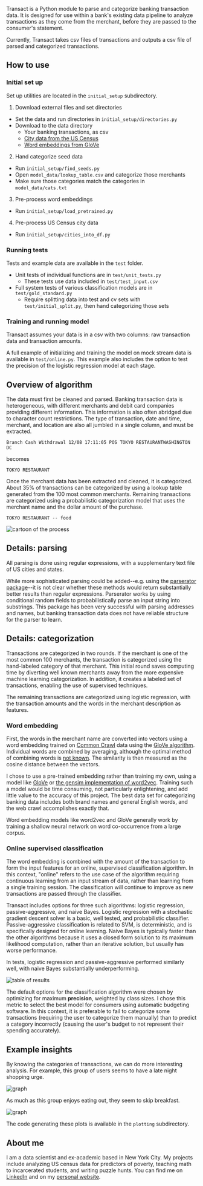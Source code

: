 Transact is a Python module to parse and categorize banking transaction data. It is designed for use within a bank's existing data pipeline to analyze transactions as they come from the merchant, before they are passed to the consumer's statement.

Currently, Transact takes csv files of transactions and outputs a csv file of parsed and categorized transactions.

## How to use 

### Initial set up
Set up utilities are located in the `initial_setup` subdirectory.

1. Download external files and set directories
  * Set the data and run directories in `initial_setup/directories.py`
  * Download to the data directory
    * Your banking transactions, as csv
    * [City data from the US Census](http://www.census.gov/geo/maps-data/data/gazetteer2015.html)
    * [Word embeddings from GloVe](http://nlp.stanford.edu/projects/glove/)
2. Hand categorize seed data
  * Run `initial_setup/find_seeds.py`
  * Open `model_data/lookup_table.csv` and categorize those merchants
  * Make sure those categories match the categories in `model_data/cats.txt`
3. Pre-process word embeddings
  * Run `initial_setup/load_pretrained.py`
4. Pre-process US Census city data
  * Run `initial_setup/cities_into_df.py`

### Running tests
Tests and example data are available in the `test` folder.

* Unit tests of individual functions are in `test/unit_tests.py`
  * These tests use data included in `test/test_input.csv`
* Full system tests of various classification models are in `test/gold_standard.py`
  * Require splitting data into test and cv sets with `test/initial_split.py`, then hand categorizing those sets

### Training and running model
Transact assumes your data is in a csv with two columns: raw transaction data and transaction amounts.

A full example of initializing and training the model on mock stream data is available in `test/online.py`.  This example also includes the option to test the precision of the logistic regression model at each stage.


## Overview of algorithm

The data must first be cleaned and parsed. Banking transaction data is heterogeneous, with different merchants and debit card companies providing different information. This information is also often abridged due to character count restrictions. The type of transaction, date and time, merchant, and location are also all jumbled in a single column, and must be extracted.

```
Branch Cash Withdrawal 12/08 17:11:05 POS TOKYO RESTAURANTWASHINGTON   DC
```

becomes

```
TOKYO RESTAURANT
```

Once the merchant data has been extracted and cleaned, it is categorized. About 35% of transactions can be categorized by using a lookup table generated from the 100 most common merchants. Remaining transactions are categorized using a probabilistic categorization model that uses the merchant name and the dollar amount of the purchase. 

```
TOKYO RESTAURANT -- food
```

![cartoon of the process](https://dl.dropboxusercontent.com/u/60385619/Eli_Goodfriend_Week4Demo.png)

## Details: parsing
All parsing is done using regular expressions, with a supplementary text file of US cities and states.

While more sophisticated parsing could be added--e.g. using the [parserator package](https://github.com/datamade/parserator)--it is not clear whether these methods would return substantially better results than regular expressions.  Parserator works by using conditional random fields to probabilistically parse an input string into substrings.  This package has been very successful with parsing addresses and names, but banking transaction data does not have reliable structure for the parser to learn.  

## Details: categorization
Transactions are categorized in two rounds. If the merchant is one of the most common 100 merchants, the transaction is categorized using the hand-labeled category of that merchant.  This initial round saves computing time by diverting well known merchants away from the more expensive machine learning categorization.  In addition, it creates a labeled set of transactions, enabling the use of supervised techniques.

The remaining transactions are categorized using logistic regression, with the transaction amounts and the words in the merchant description as features. 

### Word embedding
First, the words in the merchant name are converted into vectors using a word embedding trained on [Common Crawl](commoncrawl.org) data using the [GloVe algorithm](nlp.stanford.edu/projects/glove).  Individual words are combined by averaging, although the optimal method of combining words is [not known](http://stackoverflow.com/questions/29760935/how-to-get-vector-for-a-sentence-from-the-word2vec-of-tokens-in-sentence).  The similarity is then measured as the cosine distance between the vectors.

I chose to use a pre-trained embedding rather than training my own, using a model like [GloVe](nlp.stanford.edu/projects/glove) or [the gensim implementation of word2vec](https://radimrehurek.com/gensim/models/word2vec.html).  Training such a model would be time consuming, not particularly enlightening, and add little value to the accuracy of this project. The best data set for categorizing banking data includes both brand names and general English words, and the web crawl accomplishes exactly that. 

Word embedding models like word2vec and GloVe generally work by training a shallow neural network on word co-occurrence from a large corpus.

### Online supervised classification
The word embedding is combined with the amount of the transaction to form the input features for an online, supervised classification algorithm. In this context, "online" refers to the use case of the algorithm requiring continuous learning from an input stream of data, rather than learning from a single training session. The classification will continue to improve as new transactions are passed through the classifier.

Transact includes options for three such algorithms: logistic regression, passive-aggressive, and naive Bayes.  Logistic regression with a stochastic gradient descent solver is a basic, well tested, and probabilistic classifier.  Passive-aggressive classification is related to SVM, is deterministic, and is specifically designed for online learning.  Naive Bayes is typically faster than the other algorithms because it uses a closed form solution to its maximum likelihood computation, rather than an iterative solution, but usually has worse performance.

In tests, logistic regression and passive-aggressive performed similarly well, with naive Bayes substantially underperforming.

![table of results](https://dl.dropboxusercontent.com/u/60385619/results.png)

The default options for the classification algorithm were chosen by optimizing for maximum **precision**, weighted by class sizes.  I chose this metric to select the best model for consumers using automatic budgeting software.  In this context, it is preferable to fail to categorize some transactions (requiring the user to categorize them manually) than to predict a category incorrectly (causing the user's budget to not represent their spending accurately).

## Example insights
By knowing the categories of transactions, we can do more interesting analysis.  For example, this group of users seems to have a late night shopping urge.

![graph](https://dl.dropboxusercontent.com/u/60385619/avg_amount_per_hour.png)

As much as this group enjoys eating out, they seem to skip breakfast.

![graph](https://dl.dropboxusercontent.com/u/60385619/trans_per_hour.png)

The code generating these plots is available in the `plotting` subdirectory.

## About me
I am a data scientist and ex-academic based in New York City. My projects include analyzing US census data for predictors of poverty, teaching math to incarcerated students, and writing puzzle hunts.  You can find me on [LinkedIn](https://www.linkedin.com/in/eligoodfriend) and on my [personal website](www.eligoodfriend.com).
